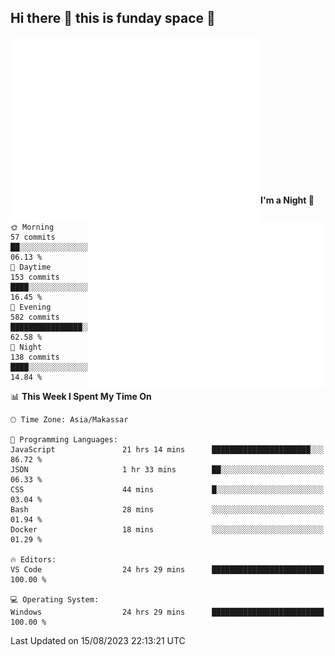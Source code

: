 ## Hi there 👋 this is funday space 🚀

<img align="left" width="400" alt="🌞" src="https://raw.githubusercontent.com/fhasnur/fhasnur/master/general.svg?token=ATQS65TR7ETTG5RLJUDIDBLBN34HE">
<img align="right" width="380" alt="🌞" src="https://raw.githubusercontent.com/fhasnur/fhasnur/master/statistics.svg?token=ATQS65TR7ETTG5RLJUDIDBLBN34HE">

<br><br><br><br><br><br><br><br><br><br><br><br><br><br>

<!--START_SECTION:waka-->
**I'm a Night 🦉** 

```text
🌞 Morning                57 commits          ██░░░░░░░░░░░░░░░░░░░░░░░   06.13 % 
🌆 Daytime                153 commits         ████░░░░░░░░░░░░░░░░░░░░░   16.45 % 
🌃 Evening                582 commits         ████████████████░░░░░░░░░   62.58 % 
🌙 Night                  138 commits         ████░░░░░░░░░░░░░░░░░░░░░   14.84 % 
```


📊 **This Week I Spent My Time On** 

```text
🕑︎ Time Zone: Asia/Makassar

💬 Programming Languages: 
JavaScript               21 hrs 14 mins      ██████████████████████░░░   86.72 % 
JSON                     1 hr 33 mins        ██░░░░░░░░░░░░░░░░░░░░░░░   06.33 % 
CSS                      44 mins             █░░░░░░░░░░░░░░░░░░░░░░░░   03.04 % 
Bash                     28 mins             ░░░░░░░░░░░░░░░░░░░░░░░░░   01.94 % 
Docker                   18 mins             ░░░░░░░░░░░░░░░░░░░░░░░░░   01.29 % 

🔥 Editors: 
VS Code                  24 hrs 29 mins      █████████████████████████   100.00 % 

💻 Operating System: 
Windows                  24 hrs 29 mins      █████████████████████████   100.00 % 
```


 Last Updated on 15/08/2023 22:13:21 UTC
<!--END_SECTION:waka-->
